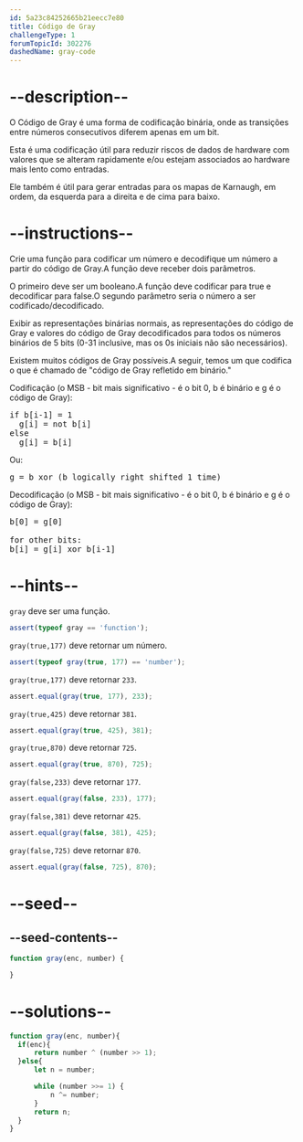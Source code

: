 ```yaml
---
id: 5a23c84252665b21eecc7e80
title: Código de Gray
challengeType: 1
forumTopicId: 302276
dashedName: gray-code
---
```


# --description--

O Código de Gray é uma forma de codificação binária, onde as transições entre números consecutivos diferem apenas em um bit.

Esta é uma codificação útil para reduzir riscos de dados de hardware com valores que se alteram rapidamente e/ou estejam associados ao hardware mais lento como entradas.

Ele também é útil para gerar entradas para os mapas de Karnaugh, em ordem, da esquerda para a direita e de cima para baixo.

# --instructions--

Crie uma função para codificar um número e decodifique um número a partir do código de Gray.A função deve receber dois parâmetros.

O primeiro deve ser um booleano.A função deve codificar para true e decodificar para false.O segundo parâmetro seria o número a ser codificado/decodificado.

Exibir as representações binárias normais, as representações do código de Gray e valores do código de Gray decodificados para todos os números binários de 5 bits (0-31 inclusive, mas os 0s iniciais não são necessários).

Existem muitos códigos de Gray possíveis.A seguir, temos um que codifica o que é chamado de "código de Gray refletido em binário."

Codificação (o MSB - bit mais significativo - é o bit 0, b é binário e g é o código de Gray):

<pre>if b[i-1] = 1
  g[i] = not b[i]
else
  g[i] = b[i]
</pre>

Ou:

<pre>g = b xor (b logically right shifted 1 time)
</pre>

Decodificação (o MSB - bit mais significativo - é o bit 0, b é binário e g é o código de Gray):

<pre>b[0] = g[0]<br>
for other bits:
b[i] = g[i] xor b[i-1]
</pre>

# --hints--

`gray` deve ser uma função.

```js
assert(typeof gray == 'function');
```

`gray(true,177)` deve retornar um número.

```js
assert(typeof gray(true, 177) == 'number');
```

`gray(true,177)` deve retornar `233`.

```js
assert.equal(gray(true, 177), 233);
```

`gray(true,425)` deve retornar `381`.

```js
assert.equal(gray(true, 425), 381);
```

`gray(true,870)` deve retornar `725`.

```js
assert.equal(gray(true, 870), 725);
```

`gray(false,233)` deve retornar `177`.

```js
assert.equal(gray(false, 233), 177);
```

`gray(false,381)` deve retornar `425`.

```js
assert.equal(gray(false, 381), 425);
```

`gray(false,725)` deve retornar `870`.

```js
assert.equal(gray(false, 725), 870);
```

# --seed--

## --seed-contents--

```js
function gray(enc, number) {

}
```

# --solutions--

```js
function gray(enc, number){
  if(enc){
      return number ^ (number >> 1);
  }else{
      let n = number;

      while (number >>= 1) {
          n ^= number;
      }
      return n;
  }
}
```
